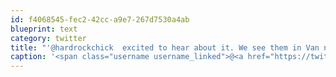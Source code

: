 ```yaml
---
id: f4068545-fec2-42cc-a9e7-267d7530a4ab
blueprint: text
category: twitter
title: "'@hardrockchick  excited to hear about it. We see them in Van next week!"
caption: '<span class="username username_linked">@<a href="https://twitter.com/hardrockchick" title="hardrockchick">hardrockchick</a></span>  excited to hear about it. We see them in Van next week!'
---
```

